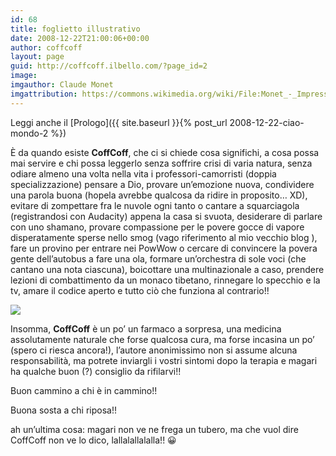 ```yaml
---
id: 68
title: foglietto illustrativo
date: 2008-12-22T21:00:06+00:00
author: coffcoff
layout: page
guid: http://coffcoff.ilbello.com/?page_id=2
image:
imgauthor: Claude Monet
imgattribution: https://commons.wikimedia.org/wiki/File:Monet_-_Impression,_Sunrise.jpg
---
```

Leggi anche il [Prologo]({{ site.baseurl }}{% post_url 2008-12-22-ciao-mondo-2 %})

È da quando esiste **CoffCoff**, che ci si chiede cosa significhi, a cosa possa mai servire e chi possa leggerlo senza soffrire crisi di varia natura, senza odiare almeno una volta nella vita i professori-camorristi (doppia specializzazione) pensare a Dio, provare un&#8217;emozione nuova, condividere una parola buona (hopela avrebbe qualcosa da ridire in proposito&#8230; XD), evitare di zompettare fra le nuvole ogni tanto o cantare a squarciagola (registrandosi con Audacity) appena la casa si svuota, desiderare di parlare con uno shamano, provare compassione per le povere gocce di vapore disperatamente sperse nello smog (vago riferimento al mio vecchio blog ), fare un provino per entrare nei PowWow o cercare di convincere la povera gente dell&#8217;autobus a fare una ola, formare un&#8217;orchestra di sole voci (che cantano una nota ciascuna), boicottare una multinazionale a caso, prendere lezioni di combattimento da un monaco tibetano, rinnegare lo specchio e la tv, amare il codice aperto e tutto ciò che funziona al contrario!!

![](/assets/img/foglietto.jpg)

Insomma, **CoffCoff** è un po&#8217; un farmaco a sorpresa, una medicina assolutamente naturale che forse qualcosa cura, ma forse incasina un po&#8217; (spero ci riesca ancora!), l&#8217;autore anonimissimo non si assume alcuna responsabilità, ma potrete inviargli i vostri sintomi dopo la terapia e magari ha qualche buon (?) consiglio da rifilarvi!!

Buon cammino a chi è in cammino!!

Buona sosta a chi riposa!!

ah un&#8217;ultima cosa: magari non ve ne frega un tubero, ma che vuol dire CoffCoff non ve lo dico, lallalallalalla!! 😀